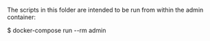 The scripts in this folder are intended to be run from within the admin container:

\$ docker-compose run --rm admin
